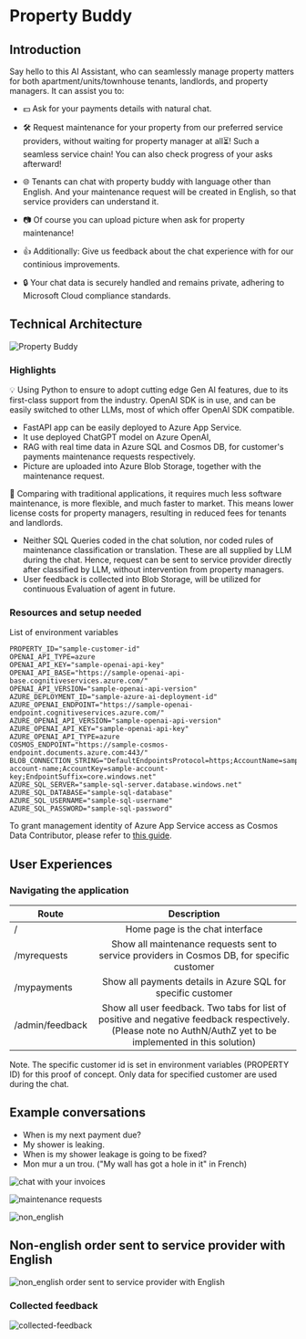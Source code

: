 # Property Buddy

## Introduction
Say hello to this AI Assistant, who can seamlessly manage property matters for both apartment/units/townhouse tenants, landlords, and property managers. It can assist you to: 
- 💵 Ask for your payments details with natural chat.
- 🛠️ Request maintenance for your property from our preferred service providers, without waiting for property manager at all⏳! Such a seamless service chain! You can also check progress of your asks afterward!
- 🌐 Tenants can chat with property buddy with language other than English. And your maintenance request will be created in English, so that service providers can understand it.
- 📷 Of course you can upload picture when ask for property maintenance! 

- 👍 Additionally: Give us feedback about the chat experience with for our continious improvements.  
- 🔒 Your chat data is securely handled and remains private, adhering to Microsoft Cloud compliance standards.

## Technical Architecture

![Property Buddy](assets/PropertyBuddy.png)

### Highlights
💡 Using Python to ensure to adopt cutting edge Gen AI features, due to its first-class support from the industry. OpenAI SDK is in use, and can be easily switched to other LLMs, most of which offer OpenAI SDK compatible. 
  - FastAPI app can be easily deployed to Azure App Service. 
  - It use deployed ChatGPT model on Azure OpenAI, 
  - RAG with real time data in Azure SQL and Cosmos DB, for customer's payments maintenance requests respectively. 
  - Picture are uploaded into Azure Blob Storage, together with the maintenance request.

🚀 Comparing with traditional applications, it requires much less software maintenance, is more flexible, and much faster to market. This means lower license costs for property managers, resulting in reduced fees for tenants and landlords. 
  - Neither SQL Queries coded in the chat solution, nor coded rules of maintenance classification or translation. These are all supplied by LLM during the chat. Hence, request can be sent to service provider directly after classified by LLM, without intervention from property managers. 
  - User feedback is collected into Blob Storage, will be utilized for continuous Evaluation of agent in future.

### Resources and setup needed 
List of environment variables

```.env file
PROPERTY_ID="sample-customer-id"
OPENAI_API_TYPE=azure
OPENAI_API_KEY="sample-openai-api-key"
OPENAI_API_BASE="https://sample-openai-api-base.cognitiveservices.azure.com/"
OPENAI_API_VERSION="sample-openai-api-version"
AZURE_DEPLOYMENT_ID="sample-azure-ai-deployment-id"
AZURE_OPENAI_ENDPOINT="https://sample-openai-endpoint.cognitiveservices.azure.com/"
AZURE_OPENAI_API_VERSION="sample-openai-api-version"
AZURE_OPENAI_API_KEY="sample-openai-api-key"
AZURE_OPENAI_API_TYPE=azure
COSMOS_ENDPOINT="https://sample-cosmos-endpoint.documents.azure.com:443/"
BLOB_CONNECTION_STRING="DefaultEndpointsProtocol=https;AccountName=sample-account-name;AccountKey=sample-account-key;EndpointSuffix=core.windows.net"
AZURE_SQL_SERVER="sample-sql-server.database.windows.net"
AZURE_SQL_DATABASE="sample-sql-database"
AZURE_SQL_USERNAME="sample-sql-username"
AZURE_SQL_PASSWORD="sample-sql-password"
```

To grant management identity of Azure App Service access as Cosmos Data Contributor, please refer to [this guide](https://learn.microsoft.com/en-us/azure/cosmos-db/nosql/how-to-grant-data-plane-access). 

## User Experiences

### Navigating the application

| Route  | Description |
| ------------- |:-------------:|
| /      | Home page is the chat interface    |
| /myrequests     | Show all maintenance requests sent to service providers in Cosmos DB, for specific customer|
| /mypayments     | Show all payments details in Azure SQL for specific customer   |
| /admin/feedback     | Show all user feedback. Two tabs for list of positive and negative feedback respectively. (Please note no AuthN/AuthZ yet to be implemented in this solution) | 

Note. The specific customer id is set in environment variables (PROPERTY ID) for this proof of concept. Only data for specified customer are used during the chat.

## Example conversations
- When is my next payment due?
- My shower is leaking.
- When is my shower leakage is going to be fixed?
- Mon mur a un trou. ("My wall has got a hole in it" in French)

![chat with your invoices](assets/chat_with_your_invoices.png)

![maintenance requests](assets/maintenance_requeststs.png)

![non_english](assets/Non_english_requests.png)

## Non-english order sent to service provider with English

![non_english order sent to service provider with English](assets/non-english-service-request-translated-into-english-for-service-providers.png)

### Collected feedback

![collected-feedback](assets/collected-feedback.png)

